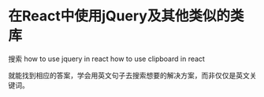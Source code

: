 # 在React中使用jQuery及其他类似的类库

搜索 
how to use jquery in react
how to use clipboard in react

就能找到相应的答案，学会用英文句子去搜索想要的解决方案，而非仅仅是英文关键词。
